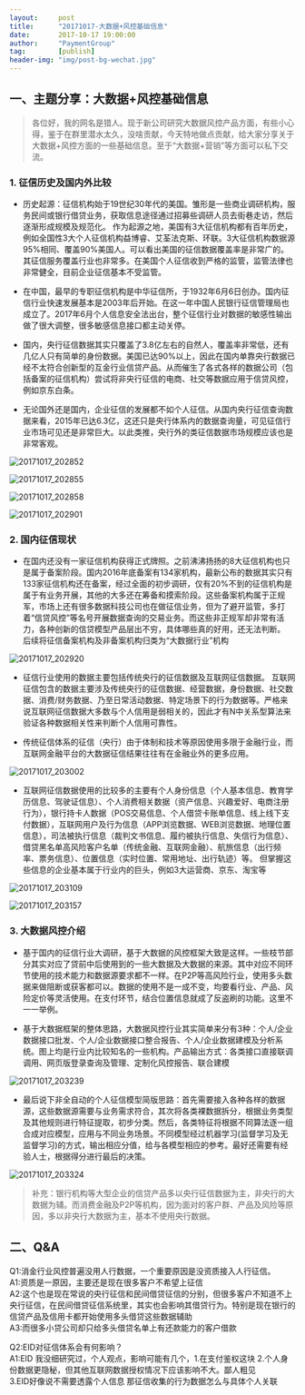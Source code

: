 ```yaml
---                                                                             
layout:     post                                                
title:      "20171017-大数据+风控基础信息"                                                                               
date:       2017-10-17 19:00:00                                                                               
author:     "PaymentGroup"                                          
tag:		[publish]                                    
header-img: "img/post-bg-wechat.jpg"                                         
---        
```


## 一、主题分享：大数据+风控基础信息
 > 各位好，我的网名是猎人。现于新公司研究大数据风控产品方面，有些小心得，鉴于在群里潜水太久，没啥贡献，今天特地做点贡献，给大家分享关于大数据+风控方面的一些基础信息。至于“大数据+营销”等方面可以私下交流。  
 
### 1. 征信历史及国内外比较  

- 历史起源：征信机构始于19世纪30年代的美国。雏形是一些商业调研机构，服务民间或银行借贷业务，获取信息途径通过招募些调研人员去街巷走访，然后逐渐形成规模及规范化。
作为起源之地，美国有3大征信机构都有百年历史，例如全国性3大个人征信机构益博睿、艾荃法克斯、环联。3大征信机构数据源95%相同、覆盖90%美国人。可以看出美国的征信数据覆盖率是非常广的。其征信服务覆盖行业也非常多。在美国个人征信收到严格的监管，监管法律也非常健全，目前企业征信基本不受监管。   

- 在中国，最早的专职征信机构是中华征信所，于1932年6月6日创办。国内征信行业快速发展基本是2003年后开始。在这一年中国人民银行征信管理局也成立了。2017年6月个人信息安全法出台，整个征信行业对数据的敏感性输出做了很大调整，很多敏感信息接口都主动关停。  

- 国内，央行征信数据其实只覆盖了3.8亿左右的自然人，覆盖率非常低，还有几亿人只有简单的身份数据。美国已达90%以上，因此在国内单靠央行数据已经不太符合创新型的互金行业信贷产品。从而催生了各式各样的数据公司（包括备案的征信机构）尝试将非央行征信的电商、社交等数据应用于信贷风控，例如京东白条。  

- 无论国外还是国内，企业征信的发展都不如个人征信。从国内央行征信查询数据来看，2015年已达6.3亿，这还只是央行体系内的数据查询量，可见征信行业市场可见还是非常巨大。以此类推，央行外的类征信数据市场规模应该也是非常客观。  

![20171017_202852](http://wechat.lixf.cn/img/2017/20171017_202852.png)  

![20171017_202855](http://wechat.lixf.cn/img/2017/20171017_202855.png)

![20171017_202858](http://wechat.lixf.cn/img/2017/20171017_202858.png)

![20171017_202901](http://wechat.lixf.cn/img/2017/20171017_202901.png)

### 2. 国内征信现状
- 在国内还没有一家征信机构获得正式牌照。之前沸沸扬扬的8大征信机构也只是属于备案阶段。国内2016年底备案有134家机构，最新公布的数据其实只有133家征信机构还在备案，经过全面的初步调研，仅有20%不到的征信机构是属于有业务开展，其他的大多还在筹备和摸索阶段。这些备案机构属于正规军，市场上还有很多数据科技公司也在做征信业务，但为了避开监管，多打着“信贷风控”等名号开展数据查询的交易业务。而这些非正规军却非常有活力，各种创新的信贷模型产品层出不穷，具体哪些真的好用，还无法判断。  
后续将征信备案机构及非备案机构归类为“大数据行业”机构  

![20171017_202920](http://wechat.lixf.cn/img/2017/20171017_202920.png)

- 征信行业使用的数据主要包括传统央行的征信数据及互联网征信数据。 
互联网征信包含的数据主要涉及传统央行的征信数据、经营数据，身份数据、社交数据、消费/财务数据、乃至日常活动数据、特定场景下的行为数据等。严格来说互联网征信数据大多数与个人信用是弱相关的，因此才有N中关系型算法来验证各种数据相关性来判断个人信用可靠性。  

- 传统征信体系的征信（央行）由于体制和技术等原因使用多限于金融行业，而互联网金融平台的大数据征信结果往往有在金融业外的更多应用。  
  
![20171017_203002](http://wechat.lixf.cn/img/2017/20171017_203002.png)  
  
- 互联网征信数据使用的比较多的主要有个人身份信息（个人基本信息、教育学历信息、驾驶证信息）、个人消费相关数据（资产信息、兴趣爱好、电商注册行为），银行持卡人数据（POS交易信息、个人借贷卡账单信息、线上线下支付数据），互联网用户及行为信息（APP浏览数据、WEB浏览数据、地理位置信息），司法被执行信息（裁判文书信息、履约被执行信息、失信行为信息）、借贷黑名单高风险客户名单（传统金融、互联网金融）、航旅信息（出行频率、票务信息）、位置信息（实时位置、常用地址、出行轨迹）等。   但掌握这些信息的企业基本属于行业内的巨头，例如3大运营商、京东、淘宝等  

![20171017_203109](http://wechat.lixf.cn/img/2017/20171017_203109.png)  

![20171017_203157](http://wechat.lixf.cn/img/2017/20171017_203157.png)  

### 3. 大数据风控介绍  
- 基于国内的征信行业大调研，基于大数据的风控框架大致是这样。一些枝节部分其实对应了贷前中后使用到的一些大数据及大数据的来源。其中对应不同环节使用的技术能力和数据源要求都不一样。在P2P等高风险行业，使用多头数据来做阻断或获客都可以。数据的使用不是一成不变，均要看行业、产品、风险定价等灵活使用。在支付环节，结合位置信息就成了反盗刷的功能。这里不一一举例。  
  
- 基于大数据框架的整体思路，大数据风控行业其实简单来分有3种：个人/企业数据接口批发、个人/企业数据接口整合报告、个人/企业数据建模及分析系统。图上均是行业内比较知名的一些机构。产品输出方式：各类接口直接联调调用、网页版登录查询及管理、定制化风控报告、联合建模  

![20171017_203239](http://wechat.lixf.cn/img/2017/20171017_203239.png)
    
- 最后说下非全自动的个人征信模型简版思路：首先需要接入各种各样的数据源，这些数据源需要与业务需求符合，其次将各类裸数据拆分，根据业务类型及其他规则进行特征提取，初步分类。然后，各类特征将根据不同算法逐一组合成对应模型，应用与不同业务场景。不同模型经过机器学习(监督学习及无监督学习)的方式，输出相应分值，给与各模型相应的参考。最好还需要有经验人士，根据得分进行最后的决策。  

![20171017_203324](http://wechat.lixf.cn/img/2017/20171017_203324.png)

> 补充：银行机构等大型企业的信贷产品多以央行征信数据为主，非央行的大数据为辅。而消费金融及P2P等机构，因为面对的客户群、产品及风险等原因，多以非央行大数据为主，基本不使用央行数据。  


## 二、Q&A  
Q1:消金行业风控普遍没用人行数据，一个重要原因是没资质接入人行征信。   
A1:资质是一原因，主要还是现在很多客户不希望上征信  
A2:这个也是现在常说的央行征信和民间借贷征信的分别，但很多客户不知道不上央行征信，在民间借贷征信系统里，其实也会影响其借贷行为。特别是现在银行的信贷产品及信用卡都开始使用多头借贷这些数据辅助  
A3:而很多小贷公司却只给多头借贷名单上有还款能力的客户借款  

Q2:EID对征信体系会有何影响？  
A1:EID 我没细研究过，个人观点，影响可能有几个，1.在支付鉴权这块  2.个人身份数据更隐秘，但其他互联网数据授权情况下应该影响不大。鄙人粗见  
3.EID好像说不需要透露个人信息 那征信收集的行为数据怎么与具体个人关联  